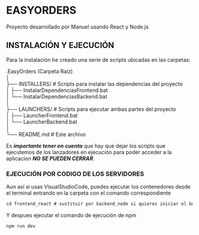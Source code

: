 # EASYORDERS
Proyecto desarrollado por Manuel usando React y Node.js  

## INSTALACIÓN Y EJECUCIÓN
Para la instalación he creado una serie de scripts ubicadas en las carpetas:   


<!-- TREEVIEW START -->
.EasyOrders (Carpeta Raíz)  
│  
├── INSTALLERS/  # Scripts para instalar las dependencias del proyecto   
│   ├── InstalarDependenciasFrontend.bat  
│   └── InstalarDependenciasBackend.bat  
│  
├── LAUNCHERS/  # Scripts para ejecutar ambas partes del proyecto   
│   ├── LauncherFrontend.bat  
│   └── LauncherBackend.bat  
│  
└── README.md  # Este archivo  
<!-- TREEVIEW END -->
  
  
Es ***importante tener en cuenta*** que hay que dejar los scripts que ejecutemos de los lanzadores en ejecución para poder acceder a la aplicacion ***NO SE PUEDEN CERRAR***. 

### EJECUCIÓN POR CODIGO DE LOS SERVIDORES

Aun así si usas VisualStudioCode, puedes ejecutar los contenedores desde el terminal entrando en la carpeta con el comando correspondiente

```markdown
cd frontend_react # sustituir por backend_node si quieres iniciar el backend
```

Y despues ejecutar el comando de ejecución de npm

```markdown
npm run dev
```